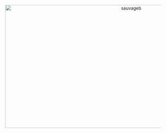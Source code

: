 <div align="center">
	<br>
	<a href="https://raw.githubusercontent.com/sauvageb/main/readme.md">
		<img src="content.svg" width="800" height="400" alt="sauvageb">
	</a>
	<br>
</div>